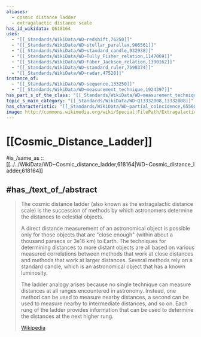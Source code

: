 ```yaml
---
aliases:
  - cosmic distance ladder
  - extragalactic distance scale
has_id_wikidata: Q618164
uses:
  - "[[_Standards/WikiData/WD~redshift,76250]]"
  - "[[_Standards/WikiData/WD~stellar_parallax,906561]]"
  - "[[_Standards/WikiData/WD~standard_candle,932938]]"
  - "[[_Standards/WikiData/WD~Tully_Fisher_relation,1147069]]"
  - "[[_Standards/WikiData/WD~Faber_Jackson_relation,1390162]]"
  - "[[_Standards/WikiData/WD~standard_ruler,7598374]]"
  - "[[_Standards/WikiData/WD~radar,47528]]"
instance_of:
  - "[[_Standards/WikiData/WD~sequence,133250]]"
  - "[[_Standards/WikiData/WD~measurement_technique,1924397]]"
has_part_s_of_the_class: "[[_Standards/WikiData/WD~measurement_technique,1924397]]"
topic_s_main_category: "[[_Standards/WikiData/WD~Q13332008,13332008]]"
has_characteristic: "[[_Standards/WikiData/WD~partial_coincidence,65560376]]"
image: http://commons.wikimedia.org/wiki/Special:FilePath/Extragalactic%20Distance%20Ladder%20en.svg
---
```


# [[Cosmic_Distance_Ladder]] 

#is_/same_as :: [[../../WikiData/WD~Cosmic_distance_ladder,618164|WD~Cosmic_distance_ladder,618164]] 

## #has_/text_of_/abstract 

> The cosmic distance ladder (also known as the extragalactic distance scale) 
> is the succession of methods by which astronomers determine the distances to celestial objects. 
> 
> A direct distance measurement of an astronomical object is possible only for those objects that are "close enough" (within about a thousand parsecs or 3e16 km) to Earth. The techniques for determining distances to more distant objects are all based on various measured correlations between methods that work at close distances and methods that work at larger distances. Several methods rely on a standard candle, which is an astronomical object that has a known luminosity.
>
> The ladder analogy arises because no single technique can measure distances at all ranges encountered in astronomy. Instead, one method can be used to measure nearby distances, a second can be used to measure nearby to intermediate distances, and so on. Each rung of the ladder provides information that can be used to determine the distances at the next higher rung.
>
> [Wikipedia](https://en.wikipedia.org/wiki/Cosmic%20distance%20ladder) 

